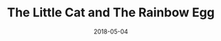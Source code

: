 ---
slug: "/personalProjects/TheLittleCatandTheRainbowEgg"
date: "2018-05-04"
title: "The Little Cat and The Rainbow Egg"
featuredImage: ""
tags: ["Unity", "Android", "Game"]
text: "Interactive storybook game. Illustrations and story by Essi Tommila"
link: [https://play.google.com/store/apps/details?id=com.Essi.TheLittleCatandTheRainbowEgg&hl=fi&gl=US, Google Play]
---
